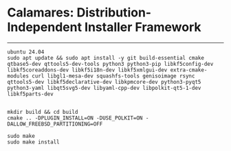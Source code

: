 <!-- SPDX-FileCopyrightText: no
     SPDX-License-Identifier: CC0-1.0
-->

# Calamares: Distribution-Independent Installer Framework
---------

```
ubuntu 24.04
sudo apt update && sudo apt install -y git build-essential cmake qtbase5-dev qttools5-dev-tools python3 python3-pip libkf5config-dev libkf5coreaddons-dev libkf5i18n-dev libkf5xmlgui-dev extra-cmake-modules curl libgl1-mesa-dev squashfs-tools genisoimage rsync qttools5-dev libkf5declarative-dev libkpmcore-dev python3-pyqt5 python3-yaml libqt5svg5-dev libyaml-cpp-dev libpolkit-qt5-1-dev libkf5parts-dev


mkdir build && cd build
cmake .. -DPLUGIN_INSTALL=ON -DUSE_POLKIT=ON -DALLOW_FREEBSD_PARTITIONING=OFF

sudo make
sudo make install

```
